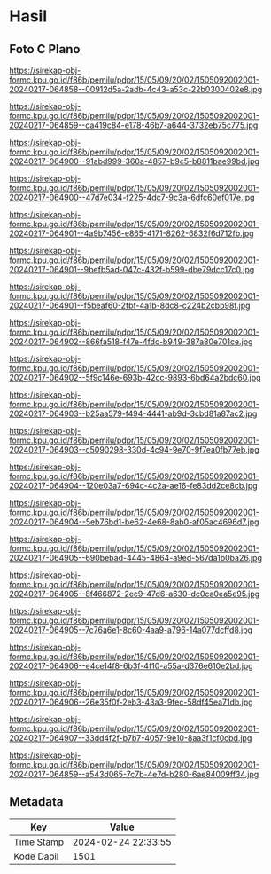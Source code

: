 # Hasil

## Foto C Plano

https://sirekap-obj-formc.kpu.go.id/f86b/pemilu/pdpr/15/05/09/20/02/1505092002001-20240217-064858--00912d5a-2adb-4c43-a53c-22b0300402e8.jpg

https://sirekap-obj-formc.kpu.go.id/f86b/pemilu/pdpr/15/05/09/20/02/1505092002001-20240217-064859--ca419c84-e178-46b7-a644-3732eb75c775.jpg

https://sirekap-obj-formc.kpu.go.id/f86b/pemilu/pdpr/15/05/09/20/02/1505092002001-20240217-064900--91abd999-360a-4857-b9c5-b8811bae99bd.jpg

https://sirekap-obj-formc.kpu.go.id/f86b/pemilu/pdpr/15/05/09/20/02/1505092002001-20240217-064900--47d7e034-f225-4dc7-9c3a-6dfc60ef017e.jpg

https://sirekap-obj-formc.kpu.go.id/f86b/pemilu/pdpr/15/05/09/20/02/1505092002001-20240217-064901--4a9b7456-e865-4171-8262-6832f6d712fb.jpg

https://sirekap-obj-formc.kpu.go.id/f86b/pemilu/pdpr/15/05/09/20/02/1505092002001-20240217-064901--9befb5ad-047c-432f-b599-dbe79dcc17c0.jpg

https://sirekap-obj-formc.kpu.go.id/f86b/pemilu/pdpr/15/05/09/20/02/1505092002001-20240217-064901--f5beaf60-2fbf-4a1b-8dc8-c224b2cbb98f.jpg

https://sirekap-obj-formc.kpu.go.id/f86b/pemilu/pdpr/15/05/09/20/02/1505092002001-20240217-064902--866fa518-f47e-4fdc-b949-387a80e701ce.jpg

https://sirekap-obj-formc.kpu.go.id/f86b/pemilu/pdpr/15/05/09/20/02/1505092002001-20240217-064902--5f9c146e-693b-42cc-9893-6bd64a2bdc60.jpg

https://sirekap-obj-formc.kpu.go.id/f86b/pemilu/pdpr/15/05/09/20/02/1505092002001-20240217-064903--b25aa579-f494-4441-ab9d-3cbd81a87ac2.jpg

https://sirekap-obj-formc.kpu.go.id/f86b/pemilu/pdpr/15/05/09/20/02/1505092002001-20240217-064903--c5090298-330d-4c94-9e70-9f7ea0fb77eb.jpg

https://sirekap-obj-formc.kpu.go.id/f86b/pemilu/pdpr/15/05/09/20/02/1505092002001-20240217-064904--120e03a7-694c-4c2a-ae16-fe83dd2ce8cb.jpg

https://sirekap-obj-formc.kpu.go.id/f86b/pemilu/pdpr/15/05/09/20/02/1505092002001-20240217-064904--5eb76bd1-be62-4e68-8ab0-af05ac4696d7.jpg

https://sirekap-obj-formc.kpu.go.id/f86b/pemilu/pdpr/15/05/09/20/02/1505092002001-20240217-064905--690bebad-4445-4864-a9ed-567da1b0ba26.jpg

https://sirekap-obj-formc.kpu.go.id/f86b/pemilu/pdpr/15/05/09/20/02/1505092002001-20240217-064905--8f466872-2ec9-47d6-a630-dc0ca0ea5e95.jpg

https://sirekap-obj-formc.kpu.go.id/f86b/pemilu/pdpr/15/05/09/20/02/1505092002001-20240217-064905--7c76a6e1-8c60-4aa9-a796-14a077dcffd8.jpg

https://sirekap-obj-formc.kpu.go.id/f86b/pemilu/pdpr/15/05/09/20/02/1505092002001-20240217-064906--e4ce14f8-6b3f-4f10-a55a-d376e610e2bd.jpg

https://sirekap-obj-formc.kpu.go.id/f86b/pemilu/pdpr/15/05/09/20/02/1505092002001-20240217-064906--26e35f0f-2eb3-43a3-9fec-58df45ea71db.jpg

https://sirekap-obj-formc.kpu.go.id/f86b/pemilu/pdpr/15/05/09/20/02/1505092002001-20240217-064907--33dd4f2f-b7b7-4057-9e10-8aa3f1cf0cbd.jpg

https://sirekap-obj-formc.kpu.go.id/f86b/pemilu/pdpr/15/05/09/20/02/1505092002001-20240217-064859--a543d065-7c7b-4e7d-b280-6ae84009ff34.jpg


## Metadata

| Key        | Value               |
| ---------- | ------------------- |
| Time Stamp | 2024-02-24 22:33:55 |
| Kode Dapil | 1501                |



